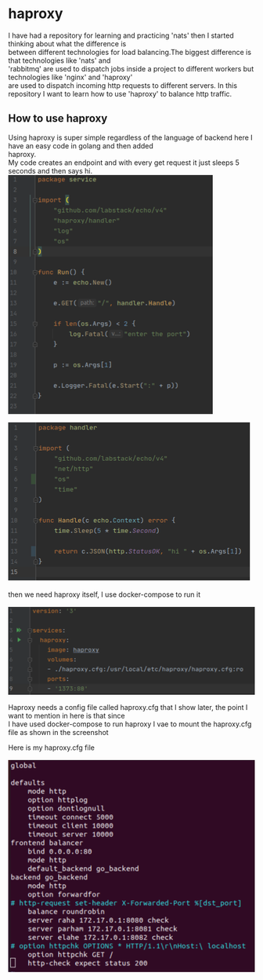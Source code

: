 # haproxy
I have had a repository for learning and practicing 'nats' then I started thinking about what the difference is<br/>
between different technologies for load balancing.The biggest difference is that technologies like 'nats' and<br/>
'rabbitmq' are used to dispatch jobs inside a project to different workers but technologies like 'nginx' and 'haproxy'<br/>
are used to dispatch incoming http requests to different servers.
In this repository I want to learn how to use 'haproxy' to balance http traffic.

## How to use haproxy
Using haproxy is super simple regardless of the language of backend here I have an easy code in golang and then added <br/>
haproxy.<br/>
My code creates an endpoint and with every get request it just sleeps 5 seconds and then says hi.<br/>
![](image/echo.png)

![](image/handler.png)<br/><br/>
then we need haproxy itself, I use docker-compose to run it<br/><br/>
![](image/docker-compose.png)

Haproxy needs a config file called haproxy.cfg that I show later, the point I want to mention in here is that since<br/>
I have used docker-compose to run haproxy I vae to mount the haproxy.cfg file as shown in the screenshot

Here is my haproxy.cfg file<br/><br/>
![](image/haproxy.png)